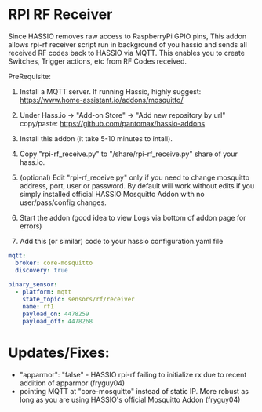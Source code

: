 # RPI RF Receiver

Since HASSIO removes raw access to RaspberryPi GPIO pins, This addon allows rpi-rf receiver script run in background of you hassio and sends all received RF codes back to HASSIO via MQTT. This enables you to create Switches, Trigger actions, etc from RF Codes received.

PreRequisite: 
1. Install a MQTT server. If running Hassio, highly suggest: https://www.home-assistant.io/addons/mosquitto/
2. Under Hass.io -> "Add-on Store" -> "Add new repository by url" copy/paste: https://github.com/pantomax/hassio-addons

1. Install this addon (it take 5-10 minutes to intall).

2. Copy "rpi-rf_receive.py" to  "/share/rpi-rf_receive.py" share of your hass.io.

3. (optional) Edit "rpi-rf_receive.py" only if you need to change mosquitto address, port, user or password. By default will work without edits if you simply installed official HASSIO Mosquitto Addon with no user/pass/config changes.

4. Start the addon (good idea to view Logs via bottom of addon page for errors)

5. Add this (or similar) code to your hassio configuration.yaml file


```yaml
mqtt:
  broker: core-mosquitto
  discovery: true
  
binary_sensor:
  - platform: mqtt
    state_topic: sensors/rf/receiver
    name: rf1
    payload_on: 4478259
    payload_off: 4478268
```


# Updates/Fixes:
  -  "apparmor": "false" - HASSIO rpi-rf failing to initialize rx due to recent addition of apparmor (fryguy04)
  -  pointing MQTT at "core-mosquitto" instead of static IP. More robust as long as you are using HASSIO's official Mosquitto Addon (fryguy04)
